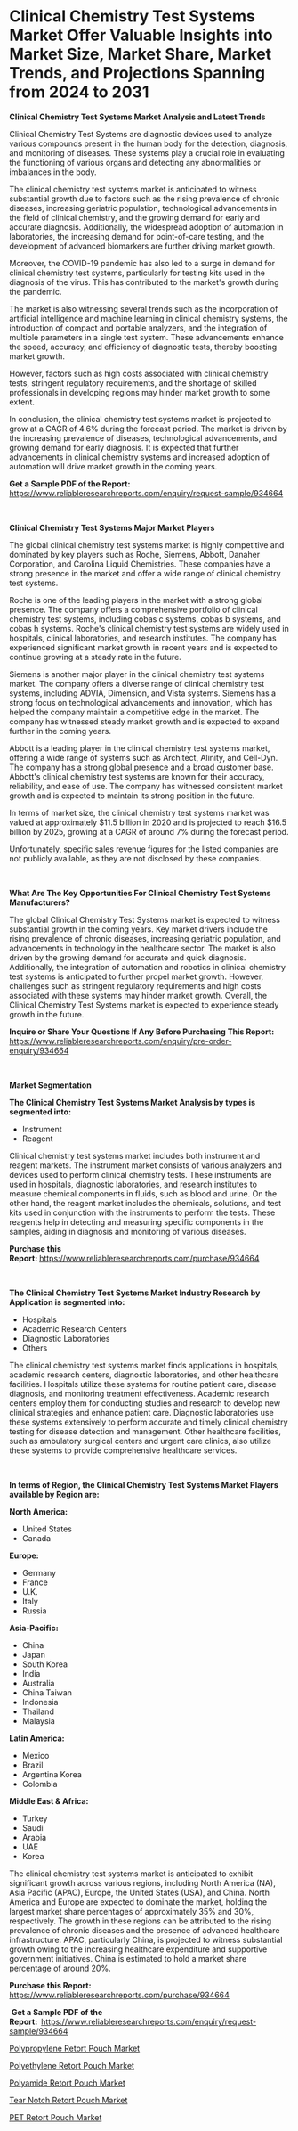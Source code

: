 <p><h1>Clinical Chemistry Test Systems Market Offer Valuable Insights into Market Size, Market Share, Market Trends, and Projections Spanning from 2024 to 2031</h1></p><p><strong>Clinical Chemistry Test Systems Market Analysis and Latest Trends</strong></p>
<p><p>Clinical Chemistry Test Systems are diagnostic devices used to analyze various compounds present in the human body for the detection, diagnosis, and monitoring of diseases. These systems play a crucial role in evaluating the functioning of various organs and detecting any abnormalities or imbalances in the body.</p><p>The clinical chemistry test systems market is anticipated to witness substantial growth due to factors such as the rising prevalence of chronic diseases, increasing geriatric population, technological advancements in the field of clinical chemistry, and the growing demand for early and accurate diagnosis. Additionally, the widespread adoption of automation in laboratories, the increasing demand for point-of-care testing, and the development of advanced biomarkers are further driving market growth.</p><p>Moreover, the COVID-19 pandemic has also led to a surge in demand for clinical chemistry test systems, particularly for testing kits used in the diagnosis of the virus. This has contributed to the market's growth during the pandemic.</p><p>The market is also witnessing several trends such as the incorporation of artificial intelligence and machine learning in clinical chemistry systems, the introduction of compact and portable analyzers, and the integration of multiple parameters in a single test system. These advancements enhance the speed, accuracy, and efficiency of diagnostic tests, thereby boosting market growth.</p><p>However, factors such as high costs associated with clinical chemistry tests, stringent regulatory requirements, and the shortage of skilled professionals in developing regions may hinder market growth to some extent.</p><p>In conclusion, the clinical chemistry test systems market is projected to grow at a CAGR of 4.6% during the forecast period. The market is driven by the increasing prevalence of diseases, technological advancements, and growing demand for early diagnosis. It is expected that further advancements in clinical chemistry systems and increased adoption of automation will drive market growth in the coming years.</p></p>
<p><strong>Get a Sample PDF of the Report:&nbsp;</strong> <a href="https://www.reliableresearchreports.com/enquiry/request-sample/934664">https://www.reliableresearchreports.com/enquiry/request-sample/934664</a></p>
<p>&nbsp;</p>
<p><strong>Clinical Chemistry Test Systems Major Market Players</strong></p>
<p><p>The global clinical chemistry test systems market is highly competitive and dominated by key players such as Roche, Siemens, Abbott, Danaher Corporation, and Carolina Liquid Chemistries. These companies have a strong presence in the market and offer a wide range of clinical chemistry test systems. </p><p>Roche is one of the leading players in the market with a strong global presence. The company offers a comprehensive portfolio of clinical chemistry test systems, including cobas c systems, cobas b systems, and cobas h systems. Roche's clinical chemistry test systems are widely used in hospitals, clinical laboratories, and research institutes. The company has experienced significant market growth in recent years and is expected to continue growing at a steady rate in the future.</p><p>Siemens is another major player in the clinical chemistry test systems market. The company offers a diverse range of clinical chemistry test systems, including ADVIA, Dimension, and Vista systems. Siemens has a strong focus on technological advancements and innovation, which has helped the company maintain a competitive edge in the market. The company has witnessed steady market growth and is expected to expand further in the coming years.</p><p>Abbott is a leading player in the clinical chemistry test systems market, offering a wide range of systems such as Architect, Alinity, and Cell-Dyn. The company has a strong global presence and a broad customer base. Abbott's clinical chemistry test systems are known for their accuracy, reliability, and ease of use. The company has witnessed consistent market growth and is expected to maintain its strong position in the future.</p><p>In terms of market size, the clinical chemistry test systems market was valued at approximately $11.5 billion in 2020 and is projected to reach $16.5 billion by 2025, growing at a CAGR of around 7% during the forecast period.</p><p>Unfortunately, specific sales revenue figures for the listed companies are not publicly available, as they are not disclosed by these companies.</p></p>
<p>&nbsp;</p>
<p><strong>What Are The Key Opportunities For Clinical Chemistry Test Systems Manufacturers?</strong></p>
<p><p>The global Clinical Chemistry Test Systems market is expected to witness substantial growth in the coming years. Key market drivers include the rising prevalence of chronic diseases, increasing geriatric population, and advancements in technology in the healthcare sector. The market is also driven by the growing demand for accurate and quick diagnosis. Additionally, the integration of automation and robotics in clinical chemistry test systems is anticipated to further propel market growth. However, challenges such as stringent regulatory requirements and high costs associated with these systems may hinder market growth. Overall, the Clinical Chemistry Test Systems market is expected to experience steady growth in the future.</p></p>
<p><strong>Inquire or Share Your Questions If Any Before Purchasing This Report:</strong> <a href="https://www.reliableresearchreports.com/enquiry/pre-order-enquiry/934664">https://www.reliableresearchreports.com/enquiry/pre-order-enquiry/934664</a></p>
<p>&nbsp;</p>
<p><strong>Market Segmentation</strong></p>
<p><strong>The Clinical Chemistry Test Systems Market Analysis by types is segmented into:</strong></p>
<p><ul><li>Instrument</li><li>Reagent</li></ul></p>
<p><p>Clinical chemistry test systems market includes both instrument and reagent markets. The instrument market consists of various analyzers and devices used to perform clinical chemistry tests. These instruments are used in hospitals, diagnostic laboratories, and research institutes to measure chemical components in fluids, such as blood and urine. On the other hand, the reagent market includes the chemicals, solutions, and test kits used in conjunction with the instruments to perform the tests. These reagents help in detecting and measuring specific components in the samples, aiding in diagnosis and monitoring of various diseases.</p></p>
<p><strong>Purchase this Report:&nbsp;</strong><a href="https://www.reliableresearchreports.com/purchase/934664">https://www.reliableresearchreports.com/purchase/934664</a></p>
<p>&nbsp;</p>
<p><strong>The Clinical Chemistry Test Systems Market Industry Research by Application is segmented into:</strong></p>
<p><ul><li>Hospitals</li><li>Academic Research Centers</li><li>Diagnostic Laboratories</li><li>Others</li></ul></p>
<p><p>The clinical chemistry test systems market finds applications in hospitals, academic research centers, diagnostic laboratories, and other healthcare facilities. Hospitals utilize these systems for routine patient care, disease diagnosis, and monitoring treatment effectiveness. Academic research centers employ them for conducting studies and research to develop new clinical strategies and enhance patient care. Diagnostic laboratories use these systems extensively to perform accurate and timely clinical chemistry testing for disease detection and management. Other healthcare facilities, such as ambulatory surgical centers and urgent care clinics, also utilize these systems to provide comprehensive healthcare services.</p></p>
<p>&nbsp;</p>
<p><strong>In terms of Region, the Clinical Chemistry Test Systems Market Players available by Region are:</strong></p>
<p>
    <p> <strong> North America: </strong>
        <ul>
            <li>United States</li>
            <li>Canada</li>
        </ul>
        </p> 
    <p> <strong> Europe: </strong>
        <ul>
            <li>Germany</li>
            <li>France</li>
            <li>U.K.</li>
            <li>Italy</li>
            <li>Russia</li>
        </ul>
        </p> 
    <p> <strong> Asia-Pacific: </strong>
        <ul>
            <li>China</li>
            <li>Japan</li>
            <li>South Korea</li>
            <li>India</li>
            <li>Australia</li>
            <li>China Taiwan</li>
            <li>Indonesia</li>
            <li>Thailand</li>
            <li>Malaysia</li>
        </ul>
        </p> 
    <p> <strong> Latin America: </strong>
        <ul>
            <li>Mexico</li>
            <li>Brazil</li>
            <li>Argentina Korea</li>
            <li>Colombia</li>
        </ul>
        </p> 
    <p> <strong> Middle East & Africa: </strong>
        <ul>
            <li>Turkey</li>
            <li>Saudi</li>
            <li>Arabia</li>
            <li>UAE</li>
            <li>Korea</li>
        </ul>
    </p>
    </p>
<p><p>The clinical chemistry test systems market is anticipated to exhibit significant growth across various regions, including North America (NA), Asia Pacific (APAC), Europe, the United States (USA), and China. North America and Europe are expected to dominate the market, holding the largest market share percentages of approximately 35% and 30%, respectively. The growth in these regions can be attributed to the rising prevalence of chronic diseases and the presence of advanced healthcare infrastructure. APAC, particularly China, is projected to witness substantial growth owing to the increasing healthcare expenditure and supportive government initiatives. China is estimated to hold a market share percentage of around 20%.</p></p>
<p><strong>Purchase this Report: </strong><a href="https://www.reliableresearchreports.com/purchase/934664">https://www.reliableresearchreports.com/purchase/934664</a></p>
<p>&nbsp;<strong>Get a Sample PDF of the Report:&nbsp;&nbsp;</strong><a href="https://www.reliableresearchreports.com/enquiry/request-sample/934664">https://www.reliableresearchreports.com/enquiry/request-sample/934664</a></p>
<p><strong></strong></p>
<p><p><a href="https://medium.com/@serenaframi/polypropylene-retort-pouch-market-insight-market-trends-growth-forecasted-from-2024-to-2031-d0704359a2c9">Polypropylene Retort Pouch Market</a></p><p><a href="https://medium.com/@serenaframi/polyethylene-retort-pouch-market-furnishes-information-on-market-share-market-trends-and-market-da8fea52935e">Polyethylene Retort Pouch Market</a></p><p><a href="https://medium.com/@serenaframi/polyamide-retort-pouch-market-size-market-outlook-and-market-forecast-2024-to-2031-a7180057ea15">Polyamide Retort Pouch Market</a></p><p><a href="https://medium.com/@serenaframi/tear-notch-retort-pouch-market-exploring-market-share-market-trends-and-future-growth-9a6d29280dc3">Tear Notch Retort Pouch Market</a></p><p><a href="https://medium.com/@serenaframi/pet-retort-pouch-market-outlook-industry-overview-and-forecast-2024-to-2031-9fbf25d71d85">PET Retort Pouch Market</a></p></p>